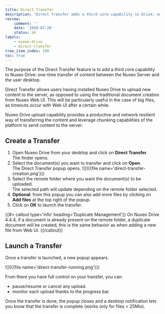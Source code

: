 ```yaml
---
title: Direct Transfer
description: 'Direct Transfer adds a third core capability to Drive: one-time transfer of content between the Nuxeo Server and the user desktop.'
review:
    comment: ''
    date: '2020-07-20'
    status: ok
labels:
    - nuxeo-drive
    - direct-transfer
tree_item_index: 100
toc: true
---
```


The purpose of the Direct Transfer feature is to add a third core capability to Nuxeo Drive: one-time transfer of content between the Nuxeo Server and the user desktop.

Direct Transfer allows users having installed Nuxeo Drive to upload new content to the server, as opposed to using the traditional document creation from Nuxeo Web UI. This will be particularly useful in the case of big files, as timeouts occur with Web UI after a certain while.

Nuxeo Drive upload capability provides a productive and network resilient way of transferring the content and leverage chunking capabilities of the platform to send content to the server.

## Create a Transfer

1. Open Nuxeo Drive from your desktop and click on **Direct Transfer**.</br>
    The finder opens.
1. Select the document(s) you want to transfer and click on **Open**.</br>
    The Direct Transfer popup opens.
    ![]({{file name='direct-transfer-creation.png'}})
1. Select the remote folder where you want the document(s) to be uploaded.</br>
    The selected path will update depending on the remote folder selected.
1. **Optional**: from this popup you can also add more files by clicking on **Add files** at the top right of the popup.
1. Click on **OK** to launch the transfer.

{{#> callout type='info' heading='Duplicate Management'}}
On Nuxeo Drive 4.4.4, if a document is already present on the remote folder, a duplicate document will be created, this is the same behavior as when adding a new file from Web UI.
{{/callout}}

<!--To be published on next beta
### Options

On this section you need to choose what to do when a transfer would create a duplicate document on the server.
The setting is effective for all files that will be sent at the same time (it is called the *session*). Each *session* has its own duplicates behavior.

Available options are:
- **Create**: this is the default option. A duplicate document will be created, this is the same behavior as when adding a new file from Web UI.
- **Ignore**: the transfer will be cancelled, preventing the duplicate creation.
- **Override**: the document will be replaced on the server.

{{#> callout type='warning' }}
The **Ignore** option may be problematic on huge trees: for each and every file, an NXQL query will be done on the server to verify the existence of a similar document.<br>
And that query is not using Elasticsearch, so if you have folderish documents with thousands of children, that query will likely be a bottleneck.<br>
{{/callout}}
-->
## Launch a Transfer

Once a transfer is launched, a new popup appears.

![]({{file name='direct-transfer-running.png'}})

From there you have full control on your transfer, you can:
- pause/resume or cancel any upload.
- monitor each upload thanks to the progress bar.

Once the transfer is done, the popup closes and a desktop notification lets you know that the transfer is complete (works only for files < 25Mio).

<!--
## Limitations

## Technical Overview

### Filemanager

### ...
-->
